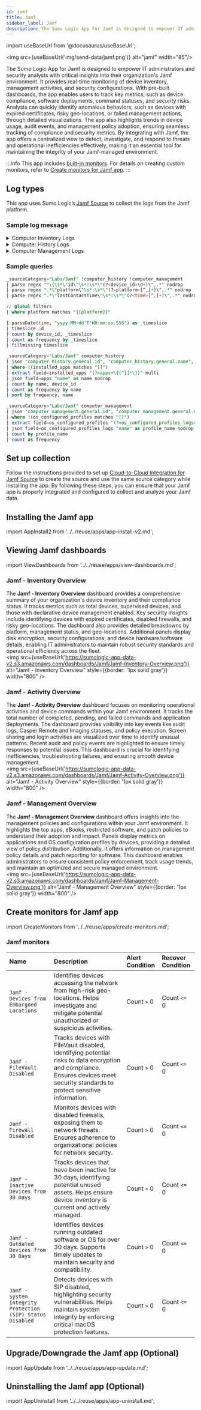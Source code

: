 ```yaml
---
id: jamf
title: Jamf
sidebar_label: Jamf
description: The Sumo Logic App for Jamf is designed to empower IT administrators and security analysts with critical insights into their organization's Jamf environment.
---
```


import useBaseUrl from '@docusaurus/useBaseUrl';

<img src={useBaseUrl('img/send-data/jamf.png')} alt="jamf" width="85"/>

The Sumo Logic App for Jamf is designed to empower IT administrators and security analysts with critical insights into their organization's Jamf environment. It provides real-time monitoring of device inventory, management activities, and security configurations. With pre-built dashboards, the app enables users to track key metrics, such as device compliance, software deployments, command statuses, and security risks. Analysts can quickly identify anomalous behaviors, such as devices with expired certificates, risky geo-locations, or failed management actions, through detailed visualizations. The app also highlights trends in device usage, audit events, and management policy adoption, ensuring seamless tracking of compliance and security metrics. By integrating with Jamf, the app offers a centralized view to detect, investigate, and respond to threats and operational inefficiencies effectively, making it an essential tool for maintaining the integrity of your Jamf-managed environment.

:::info
This app includes [built-in monitors](#jamf-monitors). For details on creating custom monitors, refer to [Create monitors for Jamf app](#create-monitors-for-jamf-app).
:::

## Log types

This app uses Sumo Logic’s [Jamf Source](/docs/send-data/hosted-collectors/cloud-to-cloud-integration-framework/jamf-source/) to collect the logs from the Jamf platform.

### Sample log message

<details>
<summary>Computer Inventory Logs</summary>

```json
{
  "totalCount": 3,
  "results": [
    {
      "id": "1",
      "udid": "123",
      "general": {
        "name": "Boalime",
        "lastIpAddress": "247.185.82.186",
        "lastReportedIp": "247.185.82.186",
        "jamfBinaryVersion": "9.27",
        "platform": "Mac",
        "barcode1": "5 12345 678900",
        "barcode2": "5 12345 678900",
        "assetTag": "304822",
        "remoteManagement": {
          "managed": true
        },
        "supervised": true,
        "mdmCapable": {
          "capable": true,
          "capableUsers": [
            "admin",
            "rootadmin"
          ]
        },
        "reportDate": "2018-10-31T18:04:13Z",
        "lastContactTime": "2018-10-31T18:04:13Z",
        "lastCloudBackupDate": "2018-10-31T18:04:13Z",
        "lastEnrolledDate": "2018-10-31T18:04:13Z",
        "mdmProfileExpiration": "2018-10-31T18:04:13Z",
        "initialEntryDate": "2018-10-31",
        "distributionPoint": "distribution point name",
        "enrollmentMethod": {
          "id": "1",
          "objectName": "user@domain.com",
          "objectType": "User-initiated - no invitation"
        },
        "site": {
          "id": "1",
          "name": "Eau Claire"
        },
        "itunesStoreAccountActive": true,
        "enrolledViaAutomatedDeviceEnrollment": true,
        "userApprovedMdm": true,
        "declarativeDeviceManagementEnabled": true,
        "extensionAttributes": [
          {
            "definitionId": "23",
            "name": "Some Attribute",
            "description": "Some Attribute defines how much Foo impacts Bar.",
            "enabled": true,
            "multiValue": true,
            "values": [
              "foo",
              "bar"
            ],
            "dataType": "STRING",
            "options": [
              "foo",
              "bar"
            ],
            "inputType": "TEXT"
          }
        ],
        "managementId": "73226fb6-61df-4c10-9552-eb9bc353d507"
      },
      "diskEncryption": {
        "bootPartitionEncryptionDetails": {
          "partitionName": "main",
          "partitionFileVault2State": "VALID",
          "partitionFileVault2Percent": 100
        },
        "individualRecoveryKeyValidityStatus": "VALID",
        "institutionalRecoveryKeyPresent": true,
        "diskEncryptionConfigurationName": "Test configuration",
        "fileVault2Enabled": true,
        "fileVault2EnabledUserNames": [
          "admin"
        ],
        "fileVault2EligibilityMessage": "Not a boot partition"
      },
      "purchasing": {
        "leased": true,
        "purchased": true,
        "poNumber": "53-1",
        "poDate": "2019-01-01",
        "vendor": "Example Vendor",
        "warrantyDate": "2019-01-01",
        "appleCareId": "abcd",
        "leaseDate": "2019-01-01",
        "purchasePrice": "$500",
        "lifeExpectancy": 5,
        "purchasingAccount": "admin",
        "purchasingContact": "true",
        "extensionAttributes": [
          {
            "definitionId": "23",
            "name": "Some Attribute",
            "description": "Some Attribute defines how much Foo impacts Bar.",
            "enabled": true,
            "multiValue": true,
            "values": [
              "foo",
              "bar"
            ],
            "dataType": "STRING",
            "options": [
              "foo",
              "bar"
            ],
            "inputType": "TEXT"
          }
        ]
      },
      "applications": [
        {
          "name": "Microsoft Word",
          "path": "/usr/local/app",
          "version": "1.0.0",
          "macAppStore": true,
          "sizeMegabytes": 25,
          "bundleId": "1",
          "updateAvailable": false,
          "externalVersionId": "1"
        }
      ],
      "storage": {
        "bootDriveAvailableSpaceMegabytes": 3072,
        "disks": [
          {
            "id": "170",
            "device": "disk0",
            "model": "APPLE HDD TOSHIBA MK5065GSXF",
            "revision": "5",
            "serialNumber": "a8598f013366",
            "sizeMegabytes": 262144,
            "smartStatus": "OK",
            "type": "false",
            "partitions": [
              {
                "name": "Foo",
                "sizeMegabytes": 262144,
                "availableMegabytes": 131072,
                "partitionType": "BOOT",
                "percentUsed": 25,
                "fileVault2State": "VALID",
                "fileVault2ProgressPercent": 45,
                "lvmManaged": true
              }
            ]
          }
        ]
      },
      "userAndLocation": {
        "username": "Madison Anderson",
        "realname": "13-inch MacBook",
        "email": "email@com.pl",
        "position": "IT Team Lead",
        "phone": "123-456-789",
        "departmentId": "1",
        "buildingId": "1",
        "room": "5",
        "extensionAttributes": [
          {
            "definitionId": "23",
            "name": "Some Attribute",
            "description": "Some Attribute defines how much Foo impacts Bar.",
            "enabled": true,
            "multiValue": true,
            "values": [
              "foo",
              "bar"
            ],
            "dataType": "STRING",
            "options": [
              "foo",
              "bar"
            ],
            "inputType": "TEXT"
          }
        ]
      },
      "configurationProfiles": [
        {
          "id": "1",
          "username": "username",
          "lastInstalled": "2018-10-31T18:04:13Z",
          "removable": true,
          "displayName": "Displayed profile",
          "profileIdentifier": "0ae590fe-9b30-11ea-bb37-0242ac130002"
        }
      ],
      "printers": [
        {
          "name": "My Printer",
          "type": "XYZ 1122",
          "uri": "ipp://10.0.0.5",
          "location": "7th floor"
        }
      ],
      "services": [
        {
          "name": "SomeService"
        }
      ],
      "hardware": {
        "make": "Apple",
        "model": "13-inch MacBook Pro (Mid 2012)",
        "modelIdentifier": "MacBookPro9,2",
        "serialNumber": "C02ZC2QYLVDL",
        "processorSpeedMhz": 2100,
        "processorCount": 2,
        "coreCount": 2,
        "processorType": "Intel Core i5",
        "processorArchitecture": "i386",
        "busSpeedMhz": 2133,
        "cacheSizeKilobytes": 3072,
        "networkAdapterType": "Foo",
        "macAddress": "6A:2C:4B:B7:65:B5",
        "altNetworkAdapterType": "Bar",
        "altMacAddress": "82:45:58:44:dc:01",
        "totalRamMegabytes": 4096,
        "openRamSlots": 0,
        "batteryCapacityPercent": 85,
        "batteryHealth": "UNKNOWN",
        "smcVersion": "2.2f38",
        "nicSpeed": "N/A",
        "opticalDrive": "MATSHITA DVD-R UJ-8A8",
        "bootRom": "MBP91.00D3.B08",
        "bleCapable": false,
        "supportsIosAppInstalls": false,
        "appleSilicon": false,
        "extensionAttributes": [
          {
            "definitionId": "23",
            "name": "Some Attribute",
            "description": "Some Attribute defines how much Foo impacts Bar.",
            "enabled": true,
            "multiValue": true,
            "values": [
              "foo",
              "bar"
            ],
            "dataType": "STRING",
            "options": [
              "foo",
              "bar"
            ],
            "inputType": "TEXT"
          }
        ]
      },
      "localUserAccounts": [
        {
          "uid": "501",
          "userGuid": "844F1177-0CF5-40C6-901F-38EDD9969C1C",
          "username": "jamf",
          "fullName": "John Jamf",
          "admin": true,
          "homeDirectory": "/Users/jamf",
          "homeDirectorySizeMb": 131072,
          "fileVault2Enabled": true,
          "userAccountType": "LOCAL",
          "passwordMinLength": 4,
          "passwordMaxAge": 5,
          "passwordMinComplexCharacters": 5,
          "passwordHistoryDepth": 5,
          "passwordRequireAlphanumeric": true,
          "computerAzureActiveDirectoryId": "1",
          "userAzureActiveDirectoryId": "1",
          "azureActiveDirectoryId": "ACTIVATED"
        }
      ],
      "certificates": [
        {
          "commonName": "jamf.com",
          "identity": true,
          "expirationDate": "2030-10-31T18:04:13Z",
          "username": "test",
          "lifecycleStatus": "ACTIVE",
          "certificateStatus": "ISSUED",
          "subjectName": "CN=jamf.com",
          "serialNumber": "40f3d9fb",
          "sha1Fingerprint": "ed361458724d06082b2314acdb82e1f586f085f5",
          "issuedDate": "2022-05-23T14:54:10Z"
        }
      ],
      "attachments": [
        {
          "id": "1",
          "name": "Attachment.pdf",
          "fileType": "application/pdf",
          "sizeBytes": 1024
        }
      ],
      "plugins": [
        {
          "name": "plugin name",
          "version": "1.02",
          "path": "/Applications/"
        }
      ],
      "packageReceipts": {
        "installedByJamfPro": [
          "com.jamf.protect.JamfProtect"
        ],
        "installedByInstallerSwu": [
          "com.apple.pkg.Core"
        ],
        "cached": [
          "com.jamf.protect.JamfProtect"
        ]
      },
      "fonts": [
        {
          "name": "font name",
          "version": "1.02",
          "path": "/Applications/"
        }
      ],
      "security": {
        "sipStatus": "ENABLED",
        "gatekeeperStatus": "APP_STORE_AND_IDENTIFIED_DEVELOPERS",
        "xprotectVersion": "1.2.3",
        "autoLoginDisabled": false,
        "remoteDesktopEnabled": true,
        "activationLockEnabled": true,
        "recoveryLockEnabled": true,
        "firewallEnabled": true,
        "secureBootLevel": "FULL_SECURITY",
        "externalBootLevel": "ALLOW_BOOTING_FROM_EXTERNAL_MEDIA",
        "bootstrapTokenAllowed": true,
        "bootstrapTokenEscrowedStatus": "ESCROWED",
        "lastAttestationAttempt": "1970-01-01T00:00:00Z",
        "lastSuccessfulAttestation": "1970-01-01T00:00:00Z",
        "attestationStatus": "PENDING"
      },
      "operatingSystem": {
        "name": "Mac OS X",
        "version": "10.9.5",
        "build": "13A603",
        "supplementalBuildVersion": "13A953",
        "rapidSecurityResponse": "(a)",
        "activeDirectoryStatus": "Not Bound",
        "fileVault2Status": "ALL_ENCRYPTED",
        "softwareUpdateDeviceId": "J132AP",
        "extensionAttributes": [
          {
            "definitionId": "23",
            "name": "Some Attribute",
            "description": "Some Attribute defines how much Foo impacts Bar.",
            "enabled": true,
            "multiValue": true,
            "values": [
              "foo",
              "bar"
            ],
            "dataType": "STRING",
            "options": [
              "foo",
              "bar"
            ],
            "inputType": "TEXT"
          }
        ]
      },
      "licensedSoftware": [
        {
          "id": "1",
          "name": "Microsoft Word"
        }
      ],
      "ibeacons": [
        {
          "name": "room A"
        }
      ],
      "softwareUpdates": [
        {
          "name": "BEdit",
          "version": "1.15.2",
          "packageName": "com.apple.pkg.AdditionalEssentials"
        }
      ],
      "extensionAttributes": [
        {
          "definitionId": "23",
          "name": "Some Attribute",
          "description": "Some Attribute defines how much Foo impacts Bar.",
          "enabled": true,
          "multiValue": true,
          "values": [
            "foo",
            "bar"
          ],
          "dataType": "STRING",
          "options": [
            "foo",
            "bar"
          ],
          "inputType": "TEXT"
        }
      ],
      "contentCaching": {
        "computerContentCachingInformationId": "1",
        "parents": [
          {
            "contentCachingParentId": "1",
            "address": "SomeAddress",
            "alerts": {
              "contentCachingParentAlertId": "1",
              "addresses": [],
              "className": "SomeClass",
              "postDate": "2018-10-31T18:04:13Z"
            },
            "details": {
              "contentCachingParentDetailsId": "1",
              "acPower": true,
              "cacheSizeBytes": 0,
              "capabilities": {
                "contentCachingParentCapabilitiesId": "1",
                "imports": true,
                "namespaces": true,
                "personalContent": true,
                "queryParameters": true,
                "sharedContent": true,
                "prioritization": true
              },
              "portable": true,
              "localNetwork": [
                {
                  "contentCachingParentLocalNetworkId": "1",
                  "speed": 5000,
                  "wired": true
                }
              ]
            },
            "guid": "CD1E1291-4AF9-4468-B5D5-0F780C13DB2F",
            "healthy": true,
            "port": 0,
            "version": "1"
          }
        ],
        "alerts": [
          {
            "cacheBytesLimit": 0,
            "className": "SomeClass",
            "pathPreventingAccess": "/some/path",
            "postDate": "2018-10-31T18:04:13Z",
            "reservedVolumeBytes": 0,
            "resource": "SomeResource"
          }
        ],
        "activated": false,
        "active": false,
        "actualCacheBytesUsed": 0,
        "cacheDetails": [
          {
            "computerContentCachingCacheDetailsId": "1",
            "categoryName": "SomeCategory",
            "diskSpaceBytesUsed": 0
          }
        ],
        "cacheBytesFree": 23353884672,
        "cacheBytesLimit": 0,
        "cacheStatus": "OK",
        "cacheBytesUsed": 0,
        "dataMigrationCompleted": false,
        "dataMigrationProgressPercentage": 0,
        "dataMigrationError": {
          "code": 0,
          "domain": "SomeDomain",
          "userInfo": [
            {
              "key": "foo",
              "value": "bar"
            }
          ]
        },
        "maxCachePressureLast1HourPercentage": 0,
        "personalCacheBytesFree": 23353884672,
        "personalCacheBytesLimit": 0,
        "personalCacheBytesUsed": 0,
        "port": 0,
        "publicAddress": "SomeAddress",
        "registrationError": "NOT_ACTIVATED",
        "registrationResponseCode": 403,
        "registrationStarted": "2018-10-31T18:04:13Z",
        "registrationStatus": "CONTENT_CACHING_FAILED",
        "restrictedMedia": false,
        "serverGuid": "CD1E1291-4AF9-4468-B5D5-0F780C13DB2F",
        "startupStatus": "FAILED",
        "tetheratorStatus": "CONTENT_CACHING_DISABLED",
        "totalBytesAreSince": "2018-10-31T18:04:13Z",
        "totalBytesDropped": 0,
        "totalBytesImported": 0,
        "totalBytesReturnedToChildren": 0,
        "totalBytesReturnedToClients": 0,
        "totalBytesReturnedToPeers": 0,
        "totalBytesStoredFromOrigin": 0,
        "totalBytesStoredFromParents": 0,
        "totalBytesStoredFromPeers": 0
      },
      "groupMemberships": [
        {
          "groupId": "1",
          "groupName": "groupOne",
          "smartGroup": true
        }
      ]
    }
  ]
}
```
</details>

<details>
<summary>Computer History Logs</summary>

```json
{
  "general": {
    "id": 1,
    "name": "Admins MacBook Pro",
    "udid": "55900BDC-347C-58B1-D249-F32244B11D30",
    "serial_number": "C02Q7KHTGFWF",
    "mac_address": "E0:AC:CB:97:36:G4"
  },
  "computer_usage_logs": [
    {
      "usage_log": {
        "event": "login",
        "username": "Admin",
        "date_time": "2017-07-07T18:37:04.000Z",
        "date_time_epoch": 1499470624555,
        "date_time_utc": "2017-07-07T18:37:04.555-0500"
      }
    }
  ],
  "audits": [
    {
      "audit": {
        "event": "Viewed FileVault Encryption Key",
        "username": "Jamf Pro Admin",
        "date_time": "2017-07-07T18:37:04.000Z",
        "date_time_epoch": 1499470624555,
        "date_time_utc": "2017-07-07T18:37:04.555-0500"
      }
    }
  ],
  "policy_logs": [
    {
      "policy_log": {
        "policy_id": 1,
        "policy_name": "Update Inventory",
        "username": "Username",
        "date_time": "2017-07-07T18:37:04.000Z",
        "date_time_epoch": 1499470624555,
        "date_time_utc": "2017-07-07T18:37:04.555-0500",
        "status": "Completed"
      }
    }
  ],
  "casper_remote_logs": [
    {
      "casper_remote_log": {
        "date_time": "2017-07-07T18:37:04.000Z",
        "date_time_epoch": 1499470624555,
        "date_time_utc": "2017-07-07T18:37:04.555-0500",
        "status": "Completed"
      }
    }
  ],
  "screen_sharing_logs": [
    {
      "screen_sharing_log": {
        "date_time": "2017-07-07T18:37:04.000Z",
        "date_time_epoch": 1499470624555,
        "date_time_utc": "2017-07-07T18:37:04.555-0500",
        "status": "Completed",
        "details": "admin authenticated to screen share with computer at 10.1.1.1"
      }
    }
  ],
  "casper_imaging_logs": [
    {
      "casper_imaging_log": {
        "date_time": "2017-07-07T18:37:04.000Z",
        "date_time_epoch": 1499470624555,
        "date_time_utc": "2017-07-07T18:37:04.555-0500",
        "status": "Completed"
      }
    }
  ],
  "commands": {
    "completed": [
      {
        "command": {
          "name": "WiFi Configuration Profile",
          "completed": "2017/07/07 at 6:37 PM",
          "completed_epoch": 1499470624555,
          "completed_utc": "2017-07-07T18:37:04.555-0500",
          "username": "string"
        }
      }
    ],
    "pending": [
      {
        "command": {
          "name": "ProfileList",
          "status": "Pending",
          "issued": "2017/07/07 at 6:37 PM",
          "issued_epoch": 1499470624555,
          "issued_utc": "2017-07-07T18:37:04.555-0500",
          "last_push": "2017/07/07 at 6:38 PM",
          "last_push_epoch": 1499470735555,
          "last_push_utc": "2017-07-07T18:38:55.555-0500",
          "username": "string"
        }
      }
    ],
    "failed": [
      {
        "command": {
          "name": "Install Configuration Profile AD Binding",
          "status": "The Directory Binding Account payload could not be installed",
          "issued": "2017/07/07 at 6:37 PM",
          "issued_epoch": 1499470624555,
          "issued_utc": "2017-07-07T18:37:04.555-0500",
          "failed": "2017/07/07 at 6:38 PM",
          "failed_epoch": 1499470735555,
          "failed_utc": "2017-07-07T18:38:55.555-0500"
        }
      }
    ]
  },
  "user_location": [
    {
      "location": {
        "date_time": "2017/07/07 at 6:37 PM",
        "date_time_epoch": 1499470624555,
        "date_time_utc": "2017-07-07T18:37:04.555-0500",
        "username": "Betty.Johnson",
        "full_name": "Betty Johnson",
        "email_address": "betty.johnson@company.com",
        "phone_number": "555-555-5555",
        "department": "Information Technology",
        "building": "Block D",
        "room": 134,
        "position": "Chief of Everything"
      }
    }
  ],
  "mac_app_store_applications": {
    "installed": [
      {
        "app": {
          "name": "Xcode",
          "version": "8.3.3",
          "size_mb": 150
        }
      }
    ],
    "pending": [
      {
        "app": {
          "name": "Xcode",
          "version": "8.3.2",
          "deployed": "2 minutes ago",
          "deployed_epoch": 1499470624555,
          "deployed_utc": "2018-02-22T16:55:14.000-0600",
          "last_update": "2 minutes ago",
          "last_update_epoch": 1499470624555,
          "last_update_utc": "2018-02-22T16:55:14.000-0600"
        }
      }
    ],
    "failed": [
      {
        "app": {
          "name": "Xcode",
          "version": "8.3.2",
          "status": "Failed",
          "deployed": "2 minutes ago",
          "deployed_epoch": 1499470624555,
          "deployed_utc": "2018-02-22T16:55:14.000-0600",
          "last_update": "2 minutes ago",
          "last_update_epoch": 1499470624555,
          "last_update_utc": "2018-02-22T16:55:14.000-0600"
        }
      }
    ]
  }
}
```
</details>

<details>
<summary>Computer Management Logs</summary>

```json
{
  "general": {
    "id": 1,
    "name": "Steves iMac",
    "udid": "55900BDC-347C-58B1-D249-F32244B11D30",
    "serial_number": "C02Q7KHTGFWF",
    "mac_address": "E0:AC:CB:97:36:G4"
  },
  "policies": [
    {
      "policy": {
        "id": 1,
        "name": "Update Inventory",
        "trigger": "Self Service, Check-in"
      }
    }
  ],
  "ebooks": [
    {
      "ebook": {
        "id": 1,
        "name": "string"
      }
    }
  ],
  "mac_app_store_apps": [
    {
      "mac_app_store_app": {
        "id": 1,
        "name": "string"
      }
    }
  ],
  "os_x_configuration_profiles": [
    {
      "profile": {
        "id": 1,
        "name": "string"
      }
    }
  ],
  "restricted_software": [
    {
      "software": {
        "id": 1,
        "name": "string"
      }
    }
  ],
  "smart_groups": [
    {
      "group": {
        "id": 1,
        "name": "string"
      }
    }
  ],
  "static_groups": [
    {
      "group": {
        "id": 1,
        "name": "string"
      }
    }
  ],
  "patch_reporting_software_titles": [
    {
      "title": {
        "name": "Google Chrome",
        "latest_version": "64.0.3282.119",
        "installed_version": "63.0.3239.132"
      }
    }
  ],
  "patch_policies": [
    {
      "patch_policy": {
        "id": 1,
        "name": "string"
      }
    }
  ]
}
```
</details>

### Sample queries

```sql title="Active Devices over Time"
_sourceCategory="Labs/Jamf" !computer_history !computer_management
| parse regex "^\{\s*\"id\"\s*:\s*\"(?<device_id>\d+)\",.*" nodrop
| parse regex ".*\"platform\"\s*:\s*\"(?<platform>[^,]+)\",.*" nodrop
| parse regex ".*\"lastContactTime\"\s*:\s*\"(?<time>[^,]+)\",.*" nodrop

// global filters
| where platform matches "{{platform}}"

| parseDate(time, "yyyy-MM-dd'T'HH:mm:ss.SSS") as _timeslice 
| timeslice 1d
| count by device_id, _timeslice
| count as frequency by _timeslice
| fillmissing timeslice
```

```sql title="Most Installed Applications"
_sourceCategory="Labs/Jamf" computer_history
| json "computer_history.general.id", "computer_history.general.name", "computer_history.general.mac_address", "computer_history.general.serial_number", "computer_history.mac_app_store_applications.installed[*]" as device_id, device_name, mac_address, serial_number, installed_apps nodrop
| where !(installed_apps matches "[]")
| extract field=installed_apps "(?<apps>\{[^}]*\})" multi
| json field=apps "name" as name nodrop
| count by name, device_id
| count as frequency by name
| sort by frequency, name
```

```sql title="Unique Configured OS Profiles"
_sourceCategory="Labs/Jamf" computer_management
| json "computer_management.general.id", "computer_management.general.name", "computer_management.general.mac_address", "computer_management.general.serial_number", "computer_management.os_x_configuration_profiles[*]" as device_id, device_name, mac_address, serial_number, os_configured_profiles nodrop
| where !(os_configured_profiles matches "[]")
| extract field=os_configured_profiles "(?<os_configured_profiles_logs>\{[^}]*\})" multi
| json field=os_configured_profiles_logs "name" as profile_name nodrop
| count by profile_name
| count as frequency
```

## Set up collection

Follow the instructions provided to set up [Cloud-to-Cloud Integration for Jamf Source](/docs/send-data/hosted-collectors/cloud-to-cloud-integration-framework/jamf-source/) to create the source and use the same source category while installing the app. By following these steps, you can ensure that your Jamf app is properly integrated and configured to collect and analyze your Jamf data.

## Installing the Jamf app

import AppInstall2 from '../../reuse/apps/app-install-v2.md';

<AppInstall2/>

## Viewing Jamf dashboards

import ViewDashboards from '../../reuse/apps/view-dashboards.md';

<ViewDashboards/>

### Jamf - Inventory Overview

The **Jamf - Inventory Overview** dashboard provides a comprehensive summary of your organization's device inventory and their compliance status. It tracks metrics such as total devices, supervised devices, and those with declarative device management enabled. Key security insights include identifying devices with expired certificates, disabled firewalls, and risky geo-locations. The dashboard also provides detailed breakdowns by platform, management status, and geo-locations. Additional panels display disk encryption, security configurations, and device hardware/software details, enabling IT administrators to maintain robust security standards and operational efficiency across the fleet. <br/> <img src={useBaseUrl('https://sumologic-app-data-v2.s3.amazonaws.com/dashboards/Jamf/Jamf-Inventory-Overview.png')} alt="Jamf - Inventory Overview" style={{border: '1px solid gray'}} width="800" />

### Jamf - Activity Overview

The **Jamf - Activity Overview** dashboard focuses on monitoring operational activities and device commands within your Jamf environment. It tracks the total number of completed, pending, and failed commands and application deployments. The dashboard provides visibility into key events like audit logs, Casper Remote and Imaging statuses, and policy execution. Screen sharing and login activities are visualized over time to identify unusual patterns. Recent audit and policy events are highlighted to ensure timely responses to potential issues. This dashboard is crucial for identifying inefficiencies, troubleshooting failures, and ensuring smooth device management. <br/> <img src={useBaseUrl('https://sumologic-app-data-v2.s3.amazonaws.com/dashboards/Jamf/Jamf-Activity-Overview.png')} alt="Jamf - Activity Overview" style={{border: '1px solid gray'}} width="800" />

### Jamf - Management Overview

The **Jamf - Management Overview** dashboard offers insights into the management policies and configurations within your Jamf environment. It highlights the top apps, eBooks, restricted software, and patch policies to understand their adoption and impact. Panels display metrics on applications and OS configuration profiles by devices, providing a detailed view of policy distribution. Additionally, it offers information on management policy details and patch reporting for software. This dashboard enables administrators to ensure consistent policy enforcement, track usage trends, and maintain an optimized and secure managed environment. <br/> <img src={useBaseUrl('https://sumologic-app-data-v2.s3.amazonaws.com/dashboards/Jamf/Jamf-Management-Overview.png')} alt="Jamf - Management Overview" style={{border: '1px solid gray'}} width="800" />
 
## Create monitors for Jamf app

import CreateMonitors from '../../reuse/apps/create-monitors.md';

<CreateMonitors/>

### Jamf monitors

| Name | Description | Alert Condition | Recover Condition |
|:--|:--|:--|:--|
| `Jamf - Devices from Embargoed Locations` | Identifies devices accessing the network from high-risk geo-locations. Helps investigate and mitigate potential unauthorized or suspicious activities. | Count `>` 0 | Count `<=` 0 |
| `Jamf - FileVault Disabled` | Tracks devices with FileVault disabled, identifying potential risks to data encryption and compliance. Ensures devices meet security standards to protect sensitive information. | Count `>` 0 | Count `<=` 0 |
| `Jamf - Firewall Disabled` | Monitors devices with disabled firewalls, exposing them to network threats. Ensures adherence to organizational policies for network security. | Count `>` 0 | Count `<=` 0 |
| `Jamf - Inactive Devices from 30 Days` | Tracks devices that have been inactive for 30 days, identifying potential unused assets. Helps ensure device inventory is current and actively managed. | Count `>` 0 | Count `<=` 0 |
| `Jamf - Outdated Devices from 30 Days` | Identifies devices running outdated software or OS for over 30 days. Supports timely updates to maintain security and compatibility. | Count `>` 0 | Count `<=` 0 |
| `Jamf - System Integrity Protection (SIP) Status Disabled` | Detects devices with SIP disabled, highlighting security vulnerabilities. Helps maintain system integrity by enforcing critical macOS protection features. | Count `>` 0 | Count `<=` 0 |

## Upgrade/Downgrade the Jamf app (Optional)

import AppUpdate from '../../reuse/apps/app-update.md';

<AppUpdate/>

## Uninstalling the Jamf app (Optional)

import AppUninstall from '../../reuse/apps/app-uninstall.md';

<AppUninstall/>